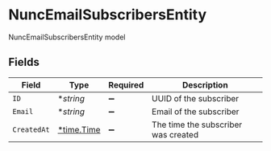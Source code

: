 # NuncEmailSubscribersEntity

NuncEmailSubscribersEntity model


## Fields

| Field                                      | Type                                       | Required                                   | Description                                |
| ------------------------------------------ | ------------------------------------------ | ------------------------------------------ | ------------------------------------------ |
| `ID`                                       | **string*                                  | :heavy_minus_sign:                         | UUID of the subscriber                     |
| `Email`                                    | **string*                                  | :heavy_minus_sign:                         | Email of the subscriber                    |
| `CreatedAt`                                | [*time.Time](https://pkg.go.dev/time#Time) | :heavy_minus_sign:                         | The time the subscriber was created        |